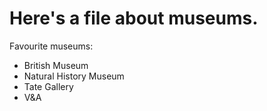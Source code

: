 Here's a file about museums.
=============================
Favourite museums:
* British Museum
* Natural History Museum
* Tate Gallery
* V&A
